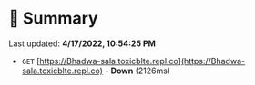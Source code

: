 # 📖 Summary
Last updated: **4/17/2022, 10:54:25 PM**

- `GET` [https://Bhadwa-sala.toxicblte.repl.co](https://Bhadwa-sala.toxicblte.repl.co) - **Down** (2126ms)
